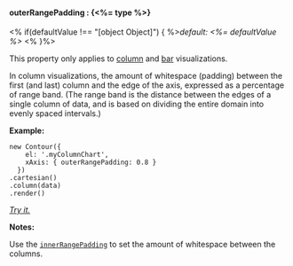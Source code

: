 #### **outerRangePadding** : {<%= type %>}

<% if(defaultValue !== "[object Object]") { %>*default: <%= defaultValue %>* <% }%>

This property only applies to [column](#column) and [bar](#bar) visualizations.

In column visualizations, the amount of whitespace (padding) between the first (and last) column and the edge of the axis, expressed as a percentage of range band. (The range band is the distance between the edges of a single column of data, and is based on dividing the entire domain into evenly spaced intervals.)

**Example:**

    new Contour({
        el: '.myColumnChart',
        xAxis: { outerRangePadding: 0.8 }
      })
    .cartesian()
    .column(data)
    .render()

*[Try it.](<%= jsFiddleLink %>)*

**Notes:**

Use the [`innerRangePadding`](#config_config.xAxis.innerRangePadding) to set the amount of whitespace between the columns.
